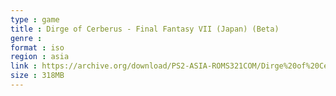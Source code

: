 ```yaml
---
type : game
title : Dirge of Cerberus - Final Fantasy VII (Japan) (Beta)
genre : 
format : iso
region : asia
link : https://archive.org/download/PS2-ASIA-ROMS321COM/Dirge%20of%20Cerberus%20-%20Final%20Fantasy%20VII%20%28Japan%29%20%28Beta%29.7z
size : 318MB
---
```

